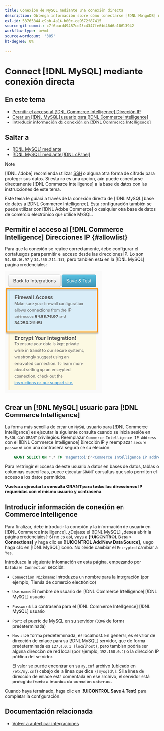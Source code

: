 ```yaml
---
title: Conexión de MySQL mediante una conexión directa
description: Obtenga información sobre cómo conectarse [!DNL MongoDB] mediante conexión directa.
exl-id: 53765844-c9bb-4a16-b00c-ce9672f87415
source-git-commit: c7f6bacd49487cd13c4347fe6dd46d6a10613942
workflow-type: tm+mt
source-wordcount: '385'
ht-degree: 0%

---
```


# Connect [!DNL MySQL] mediante conexión directa

## En este tema

* [Permitir el acceso al [!DNL Commerce Intelligence] Dirección IP](#allowlist)
* [Crear un [!DNL MySQL] usuario para [!DNL Commerce Intelligence]](#steptwo)
* [Introducir información de conexión en [!DNL Commerce Intelligence]](#stepthree)

## Saltar a

* [[!DNL MySQL] mediante ](../integrations/mysql-via-ssh-tunnel.md)
* [[!DNL MySQL] mediante [!DNL cPanel]](../integrations/mysql-via-cpanel.md)

>[!NOTE]
>
>[!DNL Adobe] recomienda utilizar [SSH](../integrations/mysql-via-ssh-tunnel.md) o alguna otra forma de cifrado para proteger sus datos. Si esta no es una opción, aún puede conectarse directamente [!DNL Commerce Intelligence] a la base de datos con las instrucciones de este tema.

Este tema le guiará a través de la conexión directa de [!DNL MySQL] base de datos a [!DNL Commerce Intelligence]. Esta configuración también se puede utilizar con [!DNL Adobe Commerce] o cualquier otra base de datos de comercio electrónico que utilice MySQL.

## Permitir el acceso al [!DNL Commerce Intelligence] Direcciones IP {#allowlist}

Para que la conexión se realice correctamente, debe configurar el cortafuegos para permitir el acceso desde las direcciones IP. Lo son `54.88.76.97` y `34.250.211.151`, pero también está en la [!DNL MySQL] página credenciales:

![MBI_Allow_Access_IPs.png](../../../assets/MBI_allow_access_IPs.png)

## Crear un [!DNL MySQL] usuario para [!DNL Commerce Intelligence]

La forma más sencilla de crear un `MySQL` usuario para [!DNL Commerce Intelligence] es ejecutar la siguiente consulta cuando se inicia sesión en `MySQL` con `GRANT` privilegios. Reemplazar `Commerce Intelligence IP Address` con el [!DNL Commerce Intelligence] Dirección IP y reemplazar `secure password` con una contraseña segura de su elección:

```sql
    GRANT SELECT ON *.* TO 'magentobi'@'<Commerce Intelligence IP address>' IDENTIFIED BY '<secure password>';
```

Para restringir el acceso de este usuario a datos en bases de datos, tablas o columnas específicas, puede ejecutar `GRANT` consultas que solo permiten el acceso a los datos permitidos.

**Vuelva a ejecutar la consulta GRANT para todas las direcciones IP requeridas con el mismo usuario y contraseña.**

## Introducir información de conexión en Commerce Intelligence

Para finalizar, debe introducir la conexión y la información de usuario en [!DNL Commerce Intelligence]. ¿Dejaste el [!DNL MySQL] ¿desea abrir la página credenciales? Si no es así, vaya a **[!UICONTROL Data** > **Connections]** y haga clic en **[!UICONTROL Add New Data Source]**, luego haga clic en [!DNL MySQL] icono. No olvide cambiar el `Encrypted` cambiar a `Yes`.

Introduzca la siguiente información en esta página, empezando por `Database Connection` sección:

* `Connection Nickname`: introduzca un nombre para la integración (por ejemplo, Tienda de comercio electrónico)
* `Username`: El nombre de usuario del [!DNL Commerce Intelligence] [!DNL MySQL] usuario
* `Password`: La contraseña para el [!DNL Commerce Intelligence] [!DNL MySQL] usuario
* `Port`: el puerto de MySQL en su servidor (`3306` de forma predeterminada)
* `Host`: De forma predeterminada, es localhost. En general, es el valor de dirección de enlace para su [!DNL MySQL] servidor, que de forma predeterminada es `127.0.0.1 (localhost)`, pero también podría ser alguna dirección de red local (por ejemplo, `192.168.0.1`) o la dirección IP pública del servidor.

   El valor se puede encontrar en su `my.cnf` archivo (ubicado en `/etc/my.cnf`) debajo de la línea que dice `\[mysqld\]`. Si la línea de dirección de enlace está comentada en ese archivo, el servidor está protegido frente a intentos de conexión externos.

Cuando haya terminado, haga clic en **[!UICONTROL Save & Test]** para completar la configuración.

## Documentación relacionada

* [Volver a autenticar integraciones](https://experienceleague.adobe.com/docs/commerce-knowledge-base/kb/how-to/mbi-reauthenticating-integrations.html)
